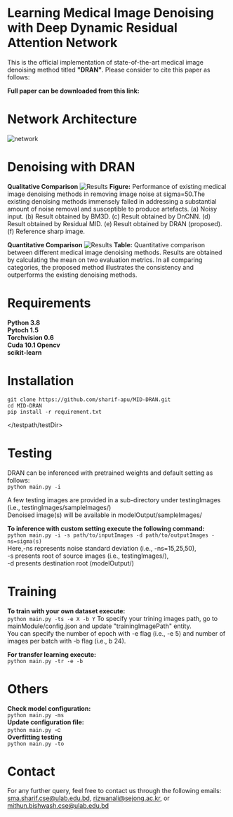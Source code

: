 # Learning Medical Image Denoising with Deep Dynamic Residual Attention Network

This is the official implementation of state-of-the-art medical image denoising method titled **"DRAN"**. Please consider to cite this paper as follows:

**Full paper can be downloaded from this link:**

# Network Architecture

<img src = "https://user-images.githubusercontent.com/15001857/101247318-24858a00-3743-11eb-97eb-1fd5c2f93ce0.png" alt="network">

# Denoising with DRAN
**Qualitative Comparison**
<img src = "https://user-images.githubusercontent.com/15001857/101258714-93b4ab80-374e-11eb-984d-9f64fd14bf63.png" alt="Results">
**Figure:** Performance of existing medical image denoising methods in removing image noise at sigma=50.The existing denoising methods immensely failed in addressing a substantial amount of noise removal and susceptible to produce artefacts. (a) Noisy input. (b) Result obtained by BM3D. (c) Result
obtained by DnCNN. (d) Result obtained by Residual MID. (e) Result obtained by DRAN
(proposed). (f) Reference sharp image. </br>

**Quantitative Comparison**
<img src = "https://user-images.githubusercontent.com/15001857/101259263-007d7500-3752-11eb-8cbc-8a8fa4a56061.png" alt="Results">
**Table:** Quantitative comparison between different medical image denoising methods. Results are
obtained by calculating the mean on two evaluation metrics. In all comparing categories, the proposed
method illustrates the consistency and outperforms the existing denoising methods. </br>

# Requirements
**Python 3.8 </br>
Pytoch 1.5 </br>
Torchvision 0.6 </br>
Cuda 10.1
Opencv </br>
scikit-learn </br>**

# Installation
```
git clone https://github.com/sharif-apu/MID-DRAN.git
cd MID-DRAN
pip install -r requirement.txt
```
</testpath/testDir>
# Testing
DRAN can be inferenced with pretrained weights and default setting as follows: </br>
```python main.py -i``` </br>

A few testing images are provided in a sub-directory under testingImages (i.e., testingImages/sampleImages/)</br>
Denoised image(s) will be available in modelOutput/sampleImages/ </br>

**To inference with custom setting execute the following command:**</br>
```python main.py -i -s path/to/inputImages -d path/to/outputImages -ns=sigma(s)``` </br>
Here,-ns represents noise standard deviation (i.e., -ns=15,25,50),</br> -s presents root of source images (i.e., testingImages/),</br> -d presents destination root (modelOutput/)

# Training
**To train with your own dataset execute:**</br>
```python main.py -ts -e X -b Y```
To specify your trining images path, go to mainModule/config.json and update "trainingImagePath" entity. </br>You can specify the number of epoch with -e flag (i.e., -e 5) and number of images per batch with -b flag (i.e., b 24).</br>

**For transfer learning execute:**</br>
```python main.py -tr -e -b ```

# Others
**Check model configuration:**</br>
```python main.py -ms``` </br>
**Update configuration file:**</br>
```python main.py ```-c</br>
**Overfitting testing** </br>
```python main.py -to ```</br>

# Contact
For any further query, feel free to contact us through the following emails: sma.sharif.cse@ulab.edu.bd, rizwanali@sejong.ac.kr, or mithun.bishwash.cse@ulab.edu.bd
